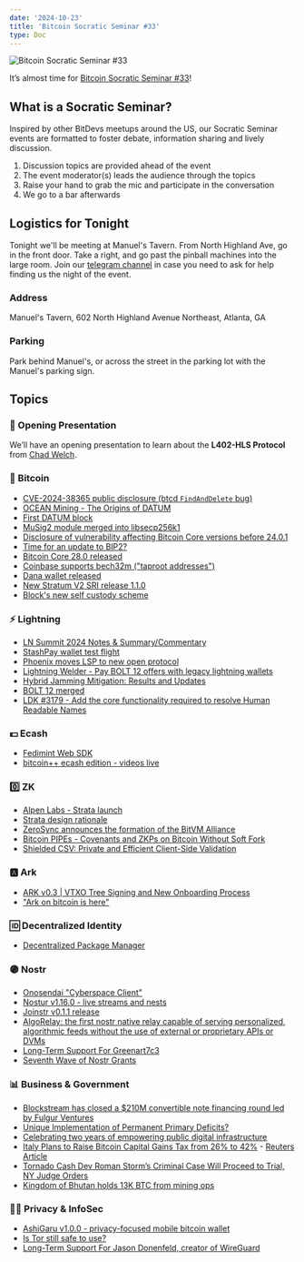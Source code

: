```yaml
---
date: '2024-10-23'
title: 'Bitcoin Socratic Seminar #33'
type: Doc
---
```


![Bitcoin Socratic Seminar #33](/bitcoin-socratic-seminar-33.jpg)

It’s almost time for <a href="https://www.meetup.com/atlantabitdevs/events/302065904/">Bitcoin Socratic Seminar #33</a>!

## What is a Socratic Seminar?

Inspired by other BitDevs meetups around the US, our Socratic Seminar events are formatted to foster debate, information sharing and lively discussion.

1. Discussion topics are provided ahead of the event
2. The event moderator(s) leads the audience through the topics
3. Raise your hand to grab the mic and participate in the conversation
4. We go to a bar afterwards

## Logistics for Tonight

Tonight we'll be meeting at Manuel's Tavern. From North Highland Ave, go in the front door. Take a right, and go past the pinball machines into the large room. Join our <a href="https://atlantabitdevs.org/telegram/" target="_blank">telegram channel</a> in case you need to ask for help finding us the night of the event.

### Address

Manuel's Tavern, 602 North Highland Avenue Northeast, Atlanta, GA

### Parking

Park behind Manuel's, or across the street in the parking lot with the Manuel's parking sign.

## Topics

### 🤙 Opening Presentation

We’ll have an opening presentation to learn about the **L402-HLS Protocol** from [Chad Welch](https://x.com/chdwlch).

### 🧡 Bitcoin

- [CVE-2024-38365 public disclosure (btcd `FindAndDelete` bug)](https://delvingbitcoin.org/t/cve-2024-38365-public-disclosure-btcd-findanddelete-bug/1184)
- [OCEAN Mining - The Origins of DATUM](https://ocean.xyz/docs/datum)
- [First DATUM block](https://x.com/leo_haf/status/1840741712206926201?s=19)
- [MuSig2 module merged into libsecp256k1](https://x.com/n1ckler/status/1843311745860849940)
- [Disclosure of vulnerability affecting Bitcoin Core versions before 24.0.1](https://mailing-list.bitcoindevs.xyz/bitcoindev/WhFGS_EOQtdGWTKD1oqSujp1GW-v_ZUJemlNePPGaGBgzpmu6ThpqLwJpUVei85OiMu_xxjEzt_SeOWY7547C72BVISLENOd_qrdCwPajgk=@protonmail.com/)
- [Time for an update to BIP2?](https://mailing-list.bitcoindevs.xyz/bitcoindev/82a37738-a17b-4a8c-9651-9e241118a363@murch.one/)
- [Bitcoin Core 28.0 released](https://github.com/bitcoin/bitcoin/blob/5de225f5c145368f70cb5f870933bcf9df6b92c8/doc/release-notes.md)
- [Coinbase supports bech32m ("taproot addresses")](https://x.com/CoinbaseAssets/status/1843712761391399318)
- [Dana wallet released](https://github.com/cygnet3/danawallet)
- [New Stratum V2 SRI release 1.1.0](https://xcancel.com/StratumV2/status/1846577802197311512)
- [Block's new self custody scheme](https://assets.ctfassets.net/mtmp6hzjjvnd/6Qjcs8zgMiyffC0Uk8cx4V/f4be3237365ab7302915ec96d80f74d2/Unlocking_Mass_Market_Self_Custody.pdf)

### ⚡️ Lightning

- [LN Summit 2024 Notes & Summary/Commentary](https://delvingbitcoin.org/t/ln-summit-2024-notes-summary-commentary/1198)
- [StashPay wallet test flight](https://blog.onionmill.com/p/welcome-to-the-stashpay-testflight)
- [Phoenix moves LSP to new open protocol](https://x.com/PhoenixWallet/status/1844377194489053555)
- [Lightning Welder - Pay BOLT 12 offers with legacy lightning wallets](https://github.com/alexlwn123/Lightning-Welder)
- [Hybrid Jamming Mitigation: Results and Updates](https://delvingbitcoin.org/t/hybrid-jamming-mitigation-results-and-updates/1147/1)
- [BOLT 12 merged](https://x.com/niftynei/status/1838568847701360861)
- [LDK #3179 - Add the core functionality required to resolve Human Readable Names](https://github.com/lightningdevkit/rust-lightning/pull/3179)

### 💵 Ecash

- [Fedimint Web SDK](https://web.fedimint.org/)
- [bitcoin++ ecash edition - videos live](https://www.youtube.com/@btcplusplus/streams)

### 0️⃣ ZK

- [Alpen Labs - Strata launch](https://x.com/Strata_BTC/status/1841140951315857437)
- [Strata design rationale](https://docs.stratabtc.org/technical/design-rationale/)
- [ZeroSync announces the formation of the BitVM Alliance](https://x.com/ZeroSync_/status/1848731786748301524)
- [Bitcoin PIPEs - Covenants and ZKPs on Bitcoin Without Soft Fork](https://www.allocin.it/uploads/placeholder-bitcoin.pdf)
- [Shielded CSV: Private and Efficient Client-Side Validation](https://mailing-list.bitcoindevs.xyz/bitcoindev/b0afc5f2-4dcc-469d-b952-03eeac6e7d1b@gmail.com/#r)

### 🅰️ Ark

- [ARK v0.3 | VTXO Tree Signing and New Onboarding Process](https://arkdev.info/blog/ark-release-v0.3/)
- ["Ark on bitcoin is here"](https://blog.second.tech/ark-on-bitcoin-is-here/)

### 🆔 Decentralized Identity

- [Decentralized Package Manager](https://drpm.tools/)

### 🟣 Nostr

- [Onosendai "Cyberspace Client"](https://njump.me/nevent1qqstpd05488mg8cpdgs6w0pezsdmlx6xyx79dr9yaaw2h870qdcwv4sppemhxue69uhkummn9ekx7mp0qgsw3mfhnrr0l6ll5zzsrtpeufckv2lazc8k3ru5c3wkjtv8vlwngksrqsqqqqqpn9j4v5)
- [Nostur v1.16.0 - live streams and nests](https://njump.me/nevent1qqs2lp33runu4lakajj6v05wqflnf543ckufrkv5vat7f4pz8l0ulnqpzdmhxue69uhhwmm59e6hg7r09ehkuef0qgsfhc97plq8j4yzxv33v98yu8hunu5tpkeesqg7lmk0qhl9wrja6vcrqsqqqqqpaddeqa)
- [Joinstr v0.1.1 release](https://njump.me/nevent1qqsqqqz3szluv9pzv29hqhjruxqvjcawrxnj0wfmpr7akhm2y9qtegqpzemhxue69uhhyetvv9ujumn0wd68ytnzv9hxgq3qv6qjdzkwgaydgxjvlnq7vsqxlwf4h0p4j7pt8ktprajd28r82tvskgh05w)
- [AlgoRelay: the first nostr native relay capable of serving personalized, algorithmic feeds without the use of external or proprietary APIs or DVMs](https://njump.me/nevent1qqsz5gdtpk3t07wjtu935u3syzpk6qgvsh6aaw6qghskw9arehj75lgpz9mhxue69uhkummnw3ezuamfdejj7q3qutx00neqgqln72j22kej3ux7803c2k986henvvha4thuwfkper4sxpqqqqqqz4sywtg)
- [Long-Term Support For Greenart7c3](https://opensats.org/blog/greenart7c3-receives-lts-grant)
- [Seventh Wave of Nostr Grants](https://opensats.org/blog/7th-wave-of-nostr-grants)

### 📊 Business & Government

- [Blockstream has closed a $210M convertible note financing round led by Fulgur Ventures](https://primal.net/e/note13fz3zghacjpja222prsuhgyyzuealpf8e8wftgh5hj8a7r2dy56sj8dsl0)
- [Unique Implementation of Permanent Primary Deficits?](https://www.minneapolisfed.org/research/working-papers/unique-implementation-of-permanent-primary-deficits)
- [Celebrating two years of empowering public digital infrastructure](https://www.sovereigntechfund.de/news/celebrating-two-years-of-empowering-public-digital-infrastructure)
- [Italy Plans to Raise Bitcoin Capital Gains Tax from 26% to 42%](https://archive.ph/4Iqgb) - [Reuters Article](https://www.reuters.com/markets/europe/italy-stiffens-terms-digital-services-tax-2025-budget-2024-10-16/#:~:text=Italy%20will%20also%20raise%20a,from%2026%25%2C%20Leo%20added)
- [Tornado Cash Dev Roman Storm’s Criminal Case Will Proceed to Trial, NY Judge Orders](https://www.coindesk.com/policy/2024/09/26/tornado-cash-dev-roman-storms-criminal-case-will-proceed-to-trial-ny-judge-orders/)
- [Kingdom of Bhutan holds 13K BTC from mining ops](https://xcancel.com/ArkhamIntel/status/1835712533854118072)

### 🕵️‍♂️ Privacy & InfoSec

- [AshiGaru v1.0.0 - privacy-focused mobile bitcoin wallet](https://ashigaru.rs/news/release-wallet-v1-0-0/)
- [Is Tor still safe to use?](https://blog.torproject.org/tor-is-still-safe/)
- [Long-Term Support For Jason Donenfeld, creator of WireGuard](https://opensats.org/blog/jason-donenfeld-lts-grant)

